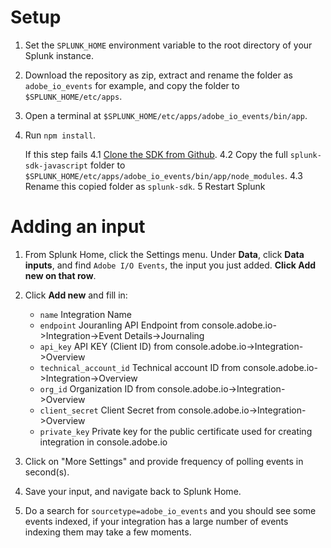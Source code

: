 # Setup

1. Set the `SPLUNK_HOME` environment variable to the root directory of your Splunk instance.
2. Download the repository as zip, extract and rename the folder as  `adobe_io_events` for example, and copy the folder to `$SPLUNK_HOME/etc/apps`.
3. Open a terminal at `$SPLUNK_HOME/etc/apps/adobe_io_events/bin/app`.
4. Run `npm install`.
    
    If this step fails
    4.1 [Clone the SDK from Github](https://github.com/splunk/splunk-sdk-javascript).
    4.2 Copy the full `splunk-sdk-javascript` folder to `$SPLUNK_HOME/etc/apps/adobe_io_events/bin/app/node_modules`.
    4.3 Rename this copied folder as `splunk-sdk`.
5 Restart Splunk

# Adding an input

1. From Splunk Home, click the Settings menu. Under **Data**, click **Data inputs**, and find `Adobe I/O Events`, the input you just added. **Click Add new on that row**.
2. Click **Add new** and fill in:
    * `name` Integration Name
    * `endpoint` Jouranling API Endpoint from console.adobe.io->Integration->Event Details->Journaling
    * `api_key` API KEY (Client ID) from console.adobe.io->Integration->Overview
    * `technical_account_id` Technical account ID from console.adobe.io->Integration->Overview
    * `org_id` Organization ID from console.adobe.io->Integration->Overview
    * `client_secret` Client Secret from console.adobe.io->Integration->Overview
    * `private_key` Private key for the public certificate used for creating integration in console.adobe.io
3. Click on "More Settings" and provide frequency of polling events in second(s).

4. Save your input, and navigate back to Splunk Home.
5. Do a search for `sourcetype=adobe_io_events` and you should see some events indexed, if your integration has a large number of events indexing them may take a few moments.

